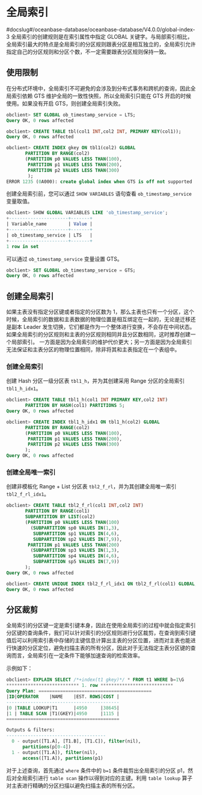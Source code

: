# 全局索引
#docslug#/oceanbase-database/oceanbase-database/V4.0.0/global-index-3
全局索引的创建规则是在索引属性中指定 GLOBAL 关键字。与局部索引相比，全局索引最大的特点是全局索引的分区规则跟表分区是相互独立的，全局索引允许指定自己的分区规则和分区个数，不一定需要跟表分区规则保持一致。

## 使用限制

在分布式环境中，全局索引不可避免的会涉及到分布式事务和跨机的查询，因此全局索引依赖 GTS 维护全局的一致性快照，所以全局索引只能在 GTS 开启的时候使用。如果没有开启 GTS，则创建全局索引失败。

```sql
obclient> SET GLOBAL ob_timestamp_service = LTS;
Query OK, 0 rows affected

obclient> CREATE TABLE tbl(col1 INT,col2 INT, PRIMARY KEY(col1));
Query OK, 0 rows affected

obclient> CREATE INDEX gkey ON tbl1(col2) GLOBAL 
       PARTITION BY RANGE(col2)
       (PARTITION p0 VALUES LESS THAN(100),
        PARTITION p1 VALUES LESS THAN(200),
        PARTITION p2 VALUES LESS THAN(300)
        ); 
ERROR 1235 (0A000): create global index when GTS is off not supported
```

创建全局索引前，您可以通过 `SHOW VARIABLES` 语句查看 `ob_timestamp_service` 变量取值。

```sql
obclient> SHOW GLOBAL VARIABLES LIKE 'ob_timestamp_service';
+----------------------+-------+
| Variable_name        | Value |
+----------------------+-------+
| ob_timestamp_service | LTS   |
+----------------------+-------+
1 row in set
```

可以通过 `ob_timestamp_service` 变量设置 GTS。

```sql
obclient> SET GLOBAL ob_timestamp_service = GTS;
Query OK, 0 rows affected
```

## 创建全局索引

如果主表没有指定分区键或者指定的分区数为 1，那么主表也只有一个分区，这个时候，全局索引的数据和主表数据的物理位置是相互绑定在一起的，无论是迁移还是副本 Leader 发生切换，它们都是作为一个整体进行变换，不会存在中间状态。如果全局索引的分区规则和主表的分区规则相同并且分区数相同，这时推荐创建一个局部索引。 一方面是因为全局索引的维护代价更大；另一方面是因为全局索引无法保证和主表分区的物理位置相同，除非将其和主表指定在一个表组中。

### 创建全局索引

创建 Hash 分区一级分区表 `tbl1_h`，并为其创建采用 Range 分区的全局索引 `tbl1_h_idx1`。

```sql
obclient> CREATE TABLE tbl1_h(col1 INT PRIMARY KEY,col2 INT)
       PARTITION BY HASH(col1) PARTITIONS 5;
Query OK, 0 rows affected

obclient> CREATE INDEX tbl1_h_idx1 ON tbl1_h(col2) GLOBAL
       PARTITION BY RANGE(col2)
       (PARTITION p0 VALUES LESS THAN(100), 
        PARTITION p1 VALUES LESS THAN(200), 
        PARTITION p2 VALUES LESS THAN(300)
       );
Query OK, 0 rows affected
```

### 创建全局唯一索引

创建非模板化 Range + List 分区表 `tbl2_f_rl`，并为其创建全局唯一索引 `tbl2_f_rl_idx1`。

```sql
obclient> CREATE TABLE tbl2_f_rl(col1 INT,col2 INT) 
       PARTITION BY RANGE(col1)
       SUBPARTITION BY LIST(col2)
       (PARTITION p0 VALUES LESS THAN(100)
         (SUBPARTITION sp0 VALUES IN(1,3),
          SUBPARTITION sp1 VALUES IN(4,6),
          SUBPARTITION sp2 VALUES IN(7,9)),
        PARTITION p1 VALUES LESS THAN(200)
         (SUBPARTITION sp3 VALUES IN(1,3),
          SUBPARTITION sp4 VALUES IN(4,6),
          SUBPARTITION sp5 VALUES IN(7,9))
       ); 
Query OK, 0 rows affected

obclient> CREATE UNIQUE INDEX tbl2_f_rl_idx1 ON tbl2_f_rl(col1) GLOBAL;
Query OK, 0 rows affected
```

## 分区裁剪

全局索引的分区键一定是索引键本身，因此在使用全局索引的过程中就会指定索引分区键的查询条件，我们可以针对索引的分区规则进行分区裁剪，在查询到索引键值后可以利用索引表中存储的主键信息计算出主表的分区位置，进而对主表也能进行快速的分区定位，避免扫描主表的所有分区，因此对于无法指定主表分区键的查询而言，全局索引在一定条件下能够加速查询的检索效率。

示例如下：

```sql
obclient> EXPLAIN SELECT /*+index(t1 gkey)*/ * FROM t1 WHERE b=1\G
*************************** 1. row ***************************
Query Plan: ==========================================
|ID|OPERATOR    |NAME    |EST. ROWS|COST |
------------------------------------------
|0 |TABLE LOOKUP|T1      |4950     |38645|
|1 | TABLE SCAN |T1(GKEY)|4950     |1115 |
==========================================

Outputs & filters:
-------------------------------------
  0 - output([T1.A], [T1.B], [T1.C]), filter(nil),
      partitions(p[0-4])
  1 - output([T1.A]), filter(nil),
      access([T1.A]), partitions(p1)
```

对于上述查询，首先通过 `where` 条件中的 `b=1` 条件裁剪出全局索引的分区 p1，然后对全局索引进行 `table scan` 操作以得到对应的主键。利用 `table lookup` 算子对主表进行精确的分区扫描以避免扫描主表的所有分区。
